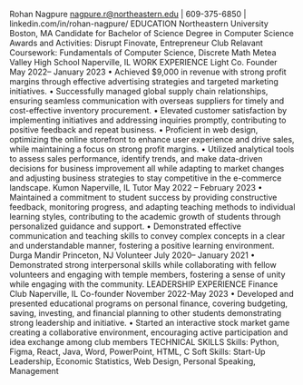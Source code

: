 Rohan Nagpure
nagpure.r@northeastern.edu | 609-375-6850 | linkedin.com/in/rohan-nagpure/
EDUCATION
Northeastern University Boston, MA
Candidate for Bachelor of Science Degree in Computer Science
Awards and Activities: Disrupt Finovate, Entrepreneur Club
Relavant Coursework: Fundamentals of Computer Science, Discrete Math
Metea Valley High School Naperville, IL
WORK EXPERIENCE
Light Co.
Founder May 2022– January 2023
• Achieved $9,000 in revenue with strong profit margins through effective advertising strategies and targeted
marketing initiatives.
• Successfully managed global supply chain relationships, ensuring seamless communication with overseas
suppliers for timely and cost-effective inventory procurement.
• Elevated customer satisfaction by implementing initiatives and addressing inquiries promptly, contributing to
positive feedback and repeat business.
• Proficient in web design, optimizing the online storefront to enhance user experience and drive sales, while
maintaining a focus on strong profit margins.
• Utilized analytical tools to assess sales performance, identify trends, and make data-driven decisions for
business improvement all while adapting to market changes and adjusting business strategies to stay competitive
in the e-commerce landscape.
Kumon Naperville, IL
Tutor May 2022 – February 2023
• Maintained a commitment to student success by providing constructive feedback, monitoring progress, and
adapting teaching methods to individual learning styles, contributing to the academic growth of students through
personalized guidance and support.
• Demonstrated effective communication and teaching skills to convey complex concepts in a clear and
understandable manner, fostering a positive learning environment.
Durga Mandir Princeton, NJ
Volunteer July 2020– January 2021
• Demonstrated strong interpersonal skills while collaborating with fellow volunteers and engaging with temple
members, fostering a sense of unity while engaging with the community.
LEADERSHIP EXPERIENCE
Finance Club Naperville, IL
Co-founder November 2022-May 2023
• Developed and presented educational programs on personal finance, covering budgeting, saving, investing, and
financial planning to other students demonstrating strong leadership and initiative.
• Started an interactive stock market game creating a collaborative environment, encouraging active participation
and idea exchange among club members
TECHNICAL SKILLS
Skills: Python, Figma, React, Java, Word, PowerPoint, HTML, C
Soft Skills: Start-Up Leadership, Economic Statistics, Web Design, Personal Speaking, Management
